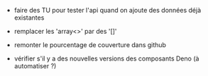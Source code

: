 - faire des TU pour tester l'api quand on ajoute des données déjà existantes

- remplacer les 'array<>' par des '[]'
- remonter le pourcentage de couverture dans github
- vérifier s'il y a des nouvelles versions des composants Deno (à automatiser ?)
